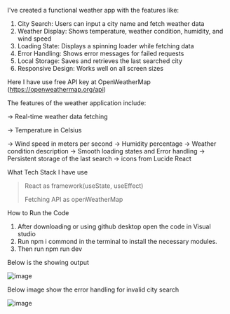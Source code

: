 I've created a functional weather app with the features like:

1. City Search: Users can input a city name and fetch weather data
2. Weather Display: Shows temperature, weather condition, humidity, and wind speed
3. Loading State: Displays a spinning loader while fetching data
4. Error Handling: Shows error messages for failed requests
5. Local Storage: Saves and retrieves the last searched city
6. Responsive Design: Works well on all screen sizes

Here I have use free API key at OpenWeatherMap (https://openweathermap.org/api)

The features of the weather application include:

-> Real-time weather data fetching

-> Temperature in Celsius

-> Wind speed in meters per second
-> Humidity percentage
-> Weather condition description
-> Smooth loading states and Error handling
-> Persistent storage of the last search
-> icons from Lucide React


What Tech Stack I have use 
> React as framework(useState, useEffect)
> 
> Fetching API as openWeatherMap

How to Run the Code 
1. After downloading or using github desktop open the code in Visual studio
2. Run npm i commond in the terminal to install the necessary modules.
3. Then run npm run dev
   
Below is the showing output

   ![image](https://github.com/user-attachments/assets/6b1ff0ff-a540-4308-aa8a-ce73af9eb872)

Below image show the error handling for invalid city search

![image](https://github.com/user-attachments/assets/dc5e4718-dcd9-4999-a9a9-f025ae3cf1a1)

